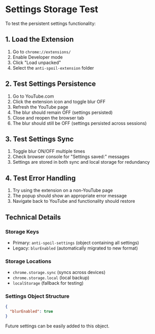 # Settings Storage Test

To test the persistent settings functionality:

## 1. Load the Extension
1. Go to `chrome://extensions/`
2. Enable Developer mode
3. Click "Load unpacked" 
4. Select the `anti-spoil-extension` folder

## 2. Test Settings Persistence
1. Go to YouTube.com
2. Click the extension icon and toggle blur OFF
3. Refresh the YouTube page
4. The blur should remain OFF (settings persisted)
5. Close and reopen the browser tab
6. The blur should still be OFF (settings persisted across sessions)

## 3. Test Settings Sync
1. Toggle blur ON/OFF multiple times
2. Check browser console for "Settings saved:" messages
3. Settings are stored in both sync and local storage for redundancy

## 4. Test Error Handling
1. Try using the extension on a non-YouTube page
2. The popup should show an appropriate error message
3. Navigate back to YouTube and functionality should restore

## Technical Details

### Storage Keys
- Primary: `anti-spoil-settings` (object containing all settings)
- Legacy: `blurEnabled` (automatically migrated to new format)

### Storage Locations
- `chrome.storage.sync` (syncs across devices)
- `chrome.storage.local` (local backup)
- `localStorage` (fallback for testing)

### Settings Object Structure
```json
{
  "blurEnabled": true
}
```

Future settings can be easily added to this object.
